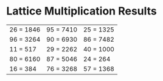 # Lattice Multiplication Results

|   |   |   |
|---|---|---|
| 26 = 1846 | 95 = 7410 | 25 = 1325 |
| 96 = 3264 | 90 = 6930 | 86 = 7482 |
| 11 = 517 | 29 = 2262 | 40 = 1000 |
| 80 = 6160 | 87 = 5046 | 24 = 264 |
| 16 = 384 | 76 = 3268 | 57 = 1368 |
